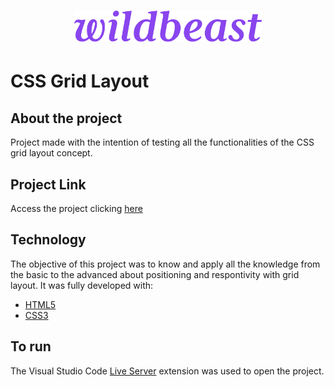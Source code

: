 <h1 align="center">
    <img alt="" title="WildBeast" src="./img/logo.svg" width="300px" />
</h1>

# CSS Grid Layout

## About the project

Project made with the intention of testing all the functionalities of the CSS grid layout concept.

## Project Link

Access the project clicking [here](https://mateussp97.github.io/wildbeast/)

## Technology

The objective of this project was to know and apply all the knowledge from the basic to the advanced about positioning and respontivity with grid layout.
It was fully developed with:

- [HTML5](https://developer.mozilla.org/pt-BR/docs/Web/HTML)
- [CSS3](https://developer.mozilla.org/pt-BR/docs/Web/CSS)

## To run

The Visual Studio Code [Live Server](https://marketplace.visualstudio.com/items?itemName=ritwickdey.LiveServer) extension was used to open the project.
